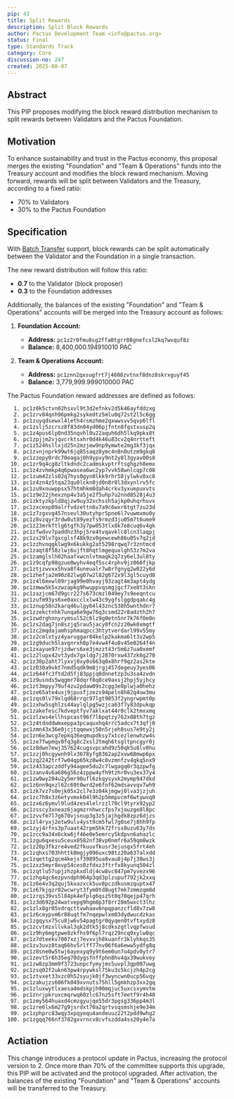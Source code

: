 ```yaml
---
pip: 43
title: Split Rewards
description: Split Block Rewards
author: Pactus Development Team <info@pactus.org>
status: Final
type: Standards Track
category: Core
discussion-no: 247
created: 2025-08-07
---
```


## Abstract

This PIP proposes modifying the block reward distribution mechanism to split rewards between
Validators and the Pactus Foundation.

## Motivation

To enhance sustainability and trust in the Pactus economy,
this proposal merges the existing "Foundation" and "Team & Operations" funds into the Treasury account and
modifies the block reward mechanism.
Moving forward, rewards will be split between Validators and the Treasury, according to a fixed ratio:

- 70% to Validators
- 30% to the Pactus Foundation

## Specification

With [Batch Transfer](https://pips.pactus.org/PIPs/pip-39) support,
block rewards can be split automatically between the Validator and the Foundation in a single transaction.

The new reward distribution will follow this ratio:

- **0.7** to the Validator (block proposer)
- **0.3** to the Foundation addresses

Additionally, the balances of the existing "Foundation" and "Team & Operations" accounts will be merged into
the Treasury account as follows:

1. **Foundation Account:**
   - **Address:** `pc1z2r0fmu8sg2ffa0tgrr08gnefcxl2kq7wvquf8z`
   - **Balance:** 8,400,000.194910010 PAC

2. **Team & Operations Account:**
   - **Address:** `pc1znn2qxsugfrt7j4608zvtnxf8dnz8skrxguyf45`
   - **Balance:** 3,779,999.999010000 PAC

The Pactus Foundation reward addresses are defined as follows:

```text
  1. pc1z0k5ctvn02hsxvl9t3d2efnkv2d5k46ayfddzxg
  2. pc1zrv84qnh96pmkg2sykedtz5mlu0q72st2l5c6gg
  3. pc1zuyqdsewxl4leth4rsmzhme2qxwwsvv5qvp6lfl
  4. pc1zslj5zcrsz8f83dn04yd06pjfntn8fqstxusp2q
  5. pc1z4pus6lp0nd35nqvhl0u22aquh6dh5lkq9pkx8t
  6. pc1zpjjm2vjqvcrktsxhr0d4k46u83cv2q4nrtteft
  7. pc1z524hsllxjd25n2mzjew9np9ymwte2mg3kf3jqx
  8. pc1zvnjnprk99wt6jq85saqz8ymc4n8n0utzm9gkq8
  9. pc1zzepy0rdc70eagaj0h9ypvy9nt2y8l3gyav00s8
 10. pc1zr9q4cg8zltkdndc2cadmskvptrftsghgzh8emx
 11. pc1z4zvhmkp4q6pwasea6wc2yp7vvk58wnlcqp7c08
 12. pc1zum42zls02q7hys0gyn0lkk9rhr58jylwkv8xc8
 13. pc1z4zn4z5tqa23qu0lckn0jd0n8r0l3dxynlrv5fc
 14. pc1zu9xnuwppsx57htmhkm8dah4crkv3yxuepuxvts
 15. pc1z9e22jhexznp4v3a5je2f5uhp7u2nnd8528j4u3
 16. pc1zktyzkpld8qjzw9uy32xchssh5ajkp0uhqrhuvx
 17. pc1zxcexp09alrfvdzettn6v7a9c6wxr6tgt7zu23d
 18. pc1z7zgxvg457nsevl30utyhpr5pne6l7vuwmxmu0y
 19. pc1z8vzqyr3rdw0ut89yezfs9rmzd3ju05m7t6ume9
 20. pc1z23mrkftlg6tgfh3y7pw053tlx8k7e8cuq6v4gk
 21. pc1zfwdvv7paddhz3hpj5re4tvqavklc8lcn3laqpj
 22. pc1zs29lv7gxcglsf48k9zx0gewcewh86u05v7q2jd
 23. pc1zzhvnqgklwg9x6kukkg2at5298rqwq7r3zntmcd
 24. pc1zaqt8f58zlwj6ujft8hqtlmgequxlgh53z7m2va
 25. pc1zamglslh02haafxwcnlvtmaqk2q7zy6el3ul8ty
 26. pc1z9cqfp98qzue0wyhv4eqf5sc4rphv9jz066fjkp
 27. pc1ztjzwvxx5hva8f4uneualr7w8rfgnyq2w022y6d
 28. pc1zhefja2m90z82lwg07w2l82g672x9l3gl5cuyd8
 29. pc1z4l6mxwl09rjag99e0hvayj93zagt4m3apt4ydg
 30. pc1zmww5k5xzwzapkg9hwuppvqsmgjgcf7xe8t3skn
 31. pc1zazjcm67d9gcr227s673cmzl049ey7s9eeqntcu
 32. pc1zufm93ys6xe0axcclxlw43c9ygfslggdpqakc4g
 33. pc1znup58n2karq46ulgy64l43znc538h5wnthdnr7
 34. pc1zzekctnhk7unqa6e9gw76q3csmd22r8adzth2h7
 35. pc1zwdrghnnyrymsul52c6lz9g0etn5nr7k76f0e0n
 36. pc1zs2dag7jn8szjq5rau5jacy0fcn2z20wk0xmgtf
 37. pc1zc2mqdajamhsphmaqpcc3htytverdarl99v55my
 38. pc1z2cmlxtyz4yaruggar84kelp2kakma6lt3v2wp5
 39. pc1zg9duch5lavgnrxh8p7e4vw4f4u8v45e0264f4n
 40. pc1zxayue97rjzdwrs6xe3jmzzt43r5m6z7ua0xemf
 41. pc1z2lupx42vt3ydx7gxldg7j2870rxw437zk6g270
 42. pc1z30p2aht7lyxvj0xy0s663q0x8hrf9qz2as2kte
 43. pc1z030a9vkt7nmd5qdk9m8jrgj457degeuy3yes06
 44. pc1z644fc3ftd2d5fj83ppjq0dnnetzp3u3sa4zvdn
 45. pc1z9usnds5wqgmr78dqrf8q8ce9axsj2hpj5yjhcy
 46. pc1zt3mpyy79uf4zu2pdaw09s2cgg3e0plwja0hehz
 47. pc1ze65ate4uxj9jpusfjzezs94peln8h82q4uw3mu
 48. pc1zqs0lv79xlqd68rrqc97lgt9853f2yngrwpmt0p
 49. pc1zxhw5sghlzs44aylqlpg5wzjca63f7y83dpukqp
 50. pc1zakefesc7kdveptfyv7aklxat44r0clk2tmxxmq
 51. pc1zlzws4ellhspcast96f7l6pqtzy762x08th7tgz
 52. pc1z4tdnddwmxeppa3pcaquxhq4rrc5adcx7t3qfj0
 53. pc1zmn43x36e0jcjtqqewxj50n5rjeh8sus7e9ty2j
 54. pc1zn6e3wcg7epkq36eqmupdksy7xtcezlenwhzw4s
 55. pc1ze7fwpmqv0fq3g8c2xsl2tmqh6tsgltpncgyr0j
 56. pc1z8dwn7ewj357624cugsvpcahd9z50qk5u8lv0hu
 57. pc1zzj0hcgywnh9lx3678yfg8362ap2xvw68mwp6px
 58. pc1zq2242trf7w04qp65kz8w4c8vzmnfzv4qkq5nx9
 59. pc1z433apczddfy94agee5du2c7lwgagq0r3qzpwfg
 60. pc1zanv4v6a686g56z4zppw4yfh9tzhr0vu3ex37y4
 61. pc1zw9wy204u2y5mr90ufl6zkqysyxk2mymp947dkd
 62. pc1z6nn9qxzl62c69t0wrd2e6fnf62mdsavvqv7wh9
 63. pc1zk7vz7s0ejk05x2cl7e3z04kjmgwj0lva3jzjuh
 64. pc1zc7h8x3z6etyvmxk04l9h2p5mmpvcmf6wtywvq0
 65. pc1zx6z6ymvl9lud4zes4lelrzzl70cl9tyrx92yp2
 66. pc1zsscy3xneaz6jagmzrnhwccfps7xjauzge8l8pc
 67. pc1zvvfm7l7g670vjsnup3g3z5jajhgdk8zpz6djzs
 68. pc1zl4ryxj2etw9ulv4yst9cm5fwl7g0se7j8hh9fp
 69. pc1zyj4rfns3p7uaat42rpm5hk72frss8uzu63y7ds
 70. pc1zcc9a34x6ckw6jf46e0e5emrcy5kdpvn6ahazlc
 71. pc1zgu6qxesu5ceux0582nf38vp0nmfr6a59qm8wzk
 72. pc1z20p3fkzre4ved2fkuuvfkusr3ejusgx5frt4eh
 73. pc1zqhxs703hhttk8mgjy096uxc98tz20a637alxdd
 74. pc1zqettg2qcm4kejsf39895ua8vau8j4p7j38ws3j
 75. pc1zxz5myr8evp54ces0zfdxz3ftrfx8kyunq504zl
 76. pc1zqtlu57upjzhzpkxdldj4cw8vc847pm7yvezx96
 77. pc1zhg4gc6ezpvndph964p3qd3plzupuf792jk2xxq
 78. pc1z6e4v3q2quj5kxazxck5uv8pczdkusmzquptx47
 79. pc1z67kjqzr02wcwryt3fym0td8ugt7mk7zmmzqm8d
 80. pc1zrqs39vs5l84pk4efplg6qsz5t0q70qejp47qrh
 81. pc1z3d692p24watvepg9hgm8p3f8rr28m5wxct3lhz
 82. pc1zlx8gr05vdrqcttvwhaav6npqpanzcfld8v7zw8
 83. pc1z6ceypvm6r88uqtfm7nqepwlxm03dydwucdzkas
 84. pc1zgqysx75cu8jw6v54pagtgr0qyqen0tvftxydz8
 85. pc1zcvtmzxllvkal3qk2dtk5j8cdkszgtlvqpfwsud
 86. pc1z9hy6mgtpwe8zkfhs9f6pl7rqz29ncq0xylw0qc
 87. pc1z7dteekv7007xzj7evxvjh8kuanfr3klyhkqs35
 88. pc1zv3uvz8taq66hv5rlff77nv06f6a6eww5ydfg8q
 89. pc1z8sne0w5twj6ayexyq9y9t6em0un7u4pdv0ytr7
 90. pc1zevt5r6h35eg70dygsfnffphn8hv4qx39wukvey
 91. pc1zw8zp3mm9f3723unpcfymyjms5uvpl3gp007uwg
 92. pc1zsq02f2ukn63pw4rpywksl75ku3s5kcjzh4p2cg
 93. pc1ztvxet33xzc0h52syujk0jf3wyncwn0ucp56vqy
 94. pc1zakujzs606fk049xvnuts75hll5gmkhzp3xx2gq
 95. pc1zluxwytlxaesa4mdskpjh90mqjuc5uxcsxymvtm
 96. pc1znrjpkruxcmqrwq60zlc67nz5sft7eetf9r4h40
 97. pc1zmy564huaxd4cmzgyujqe55dr3pgsg336pp4m3l
 98. pc1zre6lx6m27g9jsrdxt70a2qrtvsqsmshje9e34m
 99. pc1zphprc83wqy3xpqyequ4andeuuz22t2pdd9whg2
100. pc1zgqq766nf3782gxvrncv8cvfszdda4ss20y4e7a
```

## Actiation

This change introduces a protocol update in Pactus, increasing the protocol version to 2.
Once more than 70% of the committee supports this upgrade,
this PIP will be activated and the protocol upgraded.
After activation, the balances of the existing "Foundation" and "Team & Operations" accounts
will be transferred to the Treasury.
